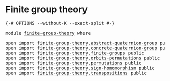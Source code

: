 # Finite group theory

<pre class="Agda"><a id="32" class="Symbol">{-#</a> <a id="36" class="Keyword">OPTIONS</a> <a id="44" class="Pragma">--without-K</a> <a id="56" class="Pragma">--exact-split</a> <a id="70" class="Symbol">#-}</a>

<a id="75" class="Keyword">module</a> <a id="82" href="finite-group-theory.html" class="Module">finite-group-theory</a> <a id="102" class="Keyword">where</a>
</pre>
<pre class="Agda"><a id="121" class="Keyword">open</a> <a id="126" class="Keyword">import</a> <a id="133" href="finite-group-theory.abstract-quaternion-group.html" class="Module">finite-group-theory.abstract-quaternion-group</a> <a id="179" class="Keyword">public</a>
<a id="186" class="Keyword">open</a> <a id="191" class="Keyword">import</a> <a id="198" href="finite-group-theory.concrete-quaternion-group.html" class="Module">finite-group-theory.concrete-quaternion-group</a> <a id="244" class="Keyword">public</a>
<a id="251" class="Keyword">open</a> <a id="256" class="Keyword">import</a> <a id="263" href="finite-group-theory.finite-groups.html" class="Module">finite-group-theory.finite-groups</a> <a id="297" class="Keyword">public</a>
<a id="304" class="Keyword">open</a> <a id="309" class="Keyword">import</a> <a id="316" href="finite-group-theory.orbits-permutations.html" class="Module">finite-group-theory.orbits-permutations</a> <a id="356" class="Keyword">public</a>
<a id="363" class="Keyword">open</a> <a id="368" class="Keyword">import</a> <a id="375" href="finite-group-theory.permutations.html" class="Module">finite-group-theory.permutations</a> <a id="408" class="Keyword">public</a>
<a id="415" class="Keyword">open</a> <a id="420" class="Keyword">import</a> <a id="427" href="finite-group-theory.sign-homomorphism.html" class="Module">finite-group-theory.sign-homomorphism</a> <a id="465" class="Keyword">public</a>
<a id="472" class="Keyword">open</a> <a id="477" class="Keyword">import</a> <a id="484" href="finite-group-theory.transpositions.html" class="Module">finite-group-theory.transpositions</a> <a id="519" class="Keyword">public</a>
</pre>